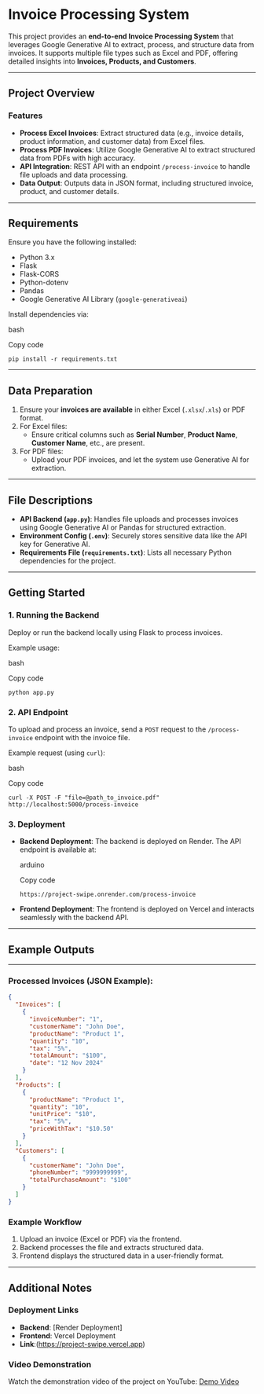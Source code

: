 Invoice Processing System
=========================

This project provides an **end-to-end Invoice Processing System** that leverages Google Generative AI to extract, process, and structure data from invoices. It supports multiple file types such as Excel and PDF, offering detailed insights into **Invoices, Products, and Customers**.

* * * * *

Project Overview
----------------

### Features

-   **Process Excel Invoices**: Extract structured data (e.g., invoice details, product information, and customer data) from Excel files.
-   **Process PDF Invoices**: Utilize Google Generative AI to extract structured data from PDFs with high accuracy.
-   **API Integration**: REST API with an endpoint `/process-invoice` to handle file uploads and data processing.
-   **Data Output**: Outputs data in JSON format, including structured invoice, product, and customer details.

* * * * *

Requirements
------------

Ensure you have the following installed:

-   Python 3.x
-   Flask
-   Flask-CORS
-   Python-dotenv
-   Pandas
-   Google Generative AI Library (`google-generativeai`)

Install dependencies via:

bash

Copy code

`pip install -r requirements.txt`

* * * * *

Data Preparation
----------------

1.  Ensure your **invoices are available** in either Excel (`.xlsx`/`.xls`) or PDF format.
2.  For Excel files:
    -   Ensure critical columns such as **Serial Number**, **Product Name**, **Customer Name**, etc., are present.
3.  For PDF files:
    -   Upload your PDF invoices, and let the system use Generative AI for extraction.

* * * * *

File Descriptions
-----------------

-   **API Backend (`app.py`)**: Handles file uploads and processes invoices using Google Generative AI or Pandas for structured extraction.
-   **Environment Config (`.env`)**: Securely stores sensitive data like the API key for Generative AI.
-   **Requirements File (`requirements.txt`)**: Lists all necessary Python dependencies for the project.

* * * * *

Getting Started
---------------

### 1\. Running the Backend

Deploy or run the backend locally using Flask to process invoices.

Example usage:

bash

Copy code

`python app.py`

### 2\. API Endpoint

To upload and process an invoice, send a `POST` request to the `/process-invoice` endpoint with the invoice file.

Example request (using `curl`):

bash

Copy code

`curl -X POST -F "file=@path_to_invoice.pdf" http://localhost:5000/process-invoice`

### 3\. Deployment

-   **Backend Deployment**: The backend is deployed on Render. The API endpoint is available at:

    arduino

    Copy code

    `https://project-swipe.onrender.com/process-invoice`

-   **Frontend Deployment**: The frontend is deployed on Vercel and interacts seamlessly with the backend API.

* * * * *


## Example Outputs
---

### Processed Invoices (JSON Example):

```json
{
  "Invoices": [
    {
      "invoiceNumber": "1",
      "customerName": "John Doe",
      "productName": "Product 1",
      "quantity": "10",
      "tax": "5%",
      "totalAmount": "$100",
      "date": "12 Nov 2024"
    }
  ],
  "Products": [
    {
      "productName": "Product 1",
      "quantity": "10",
      "unitPrice": "$10",
      "tax": "5%",
      "priceWithTax": "$10.50"
    }
  ],
  "Customers": [
    {
      "customerName": "John Doe",
      "phoneNumber": "9999999999",
      "totalPurchaseAmount": "$100"
    }
  ]
}
```

### Example Workflow

1.  Upload an invoice (Excel or PDF) via the frontend.
2.  Backend processes the file and extracts structured data.
3.  Frontend displays the structured data in a user-friendly format.

* * * * *

Additional Notes
----------------

### Deployment Links

-   **Backend**: [Render Deployment]
-   **Frontend**: Vercel Deployment
-   **Link**:(https://project-swipe.vercel.app)
### Video Demonstration

Watch the demonstration video of the project on YouTube: [Demo Video](https://www.youtube.com/watch?v=6yA8dUhvFlM)

